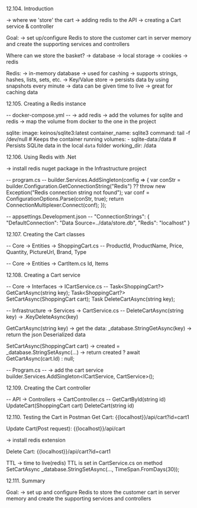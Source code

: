 12.104. Introduction

-> where we 'store' the cart
-> adding redis to the API
-> creating a Cart service & controller

Goal:
-> set up/configure Redis to store the customer cart in server memory 
and create the supporting services and controllers

Where can we store the basket?
-> database
-> local storage
-> cookies
-> redis

Redis:
-> in-memory database
-> used for cashing 
-> supports strings, hashes, lists, sets, etc.
-> Key/Value store
-> persists data by using snapshots every minute
-> data can be given time to live
-> great for caching data


12.105. Creating a Redis instance 

-- docker-compose.yml --
-> add redis
-> add the volumes for sqlite and redis
-> map the volume from docker to the one in the project

  sqlite:
    image: keinos/sqlite3:latest
    container_name: sqlite3
    command: tail -f /dev/null # Keeps the container running
    volumes:
      - sqlite-data:/data # Persists SQLite data in the local `data` folder
    working_dir: /data


12.106. Using Redis with .Net

-> install redis nuget package in the Infrastructure project
<PackageReference Include="StackExchange.Redis" Version="2.8.24" />

-- program.cs --
builder.Services.AddSingleton<IConnectionMultiplexer>(config =>
{
    var conStr = builder.Configuration.GetConnectionString("Redis") ??
            throw new Exception("Redis connection string not found");
    var conf = ConfigurationOptions.Parse(conStr, true);
    return ConnectionMultiplexer.Connect(conf);
});

-- appsettings.Development.json --
  "ConnectionStrings": {
    "DefaultConnection": "Data Source=../data/store.db",
    "Redis": "localhost"
}


12.107. Creating the Cart classes

-- Core -> Entities -> ShoppingCart.cs --
ProductId, ProductName, Price, Quantity, PictureUrl, Brand, Type

-- Core -> Entities -> CartItem.cs
Id, Items


12.108. Creating a Cart service

-- Core -> Interfaces -> ICartService.cs --
Task<ShoppingCart?> GetCartAsync(string key);
Task<ShoppingCart?> SetCartAsync(ShoppingCart cart);
Task<bool> DeleteCartAsync(string key);

-- Infrastructure -> Services -> CartService.cs --
DeleteCartAsync(string key)
-> .KeyDeleteAsync(key)

GetCartAsync(string key)
-> get the data:  _database.StringGetAsync(key)
-> return the json Deserialized data

SetCartAsync(ShoppingCart cart)
-> created = _database.StringSetAsync(...)
-> return created ? await GetCartAsync(cart.Id) : null;

-- Program.cs --
-> add the cart service
builder.Services.AddSingleton<ICartService, CartService>();


12.109. Creating the Cart controller

-- API -> Controllers -> CartController.cs --
GetCartById(string id)
UpdateCart(ShoppingCart cart)
DeleteCart(string id)


12.110. Testing the Cart in Postman
Get Cart:
{{localhost}}/api/cart?id=cart1

Update Cart(Post request):
{{localhost}}/api/cart

-> install redis extension 

Delete Cart:
{{localhost}}/api/cart?id=cart1

TTL -> time to live(redis)
TTL is set in CartService.cs on method SetCartAsync
_database.StringSetAsync(..., TimeSpan.FromDays(30));

12.111. Summary

Goal:
-> set up and configure Redis to store the customer cart in server memory and 
create the supporting services and controllers